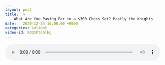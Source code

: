 ```yaml
---
layout: post
title:  >
    What Are You Paying For in a $300 Chess Set? Mostly the Knights
date:   2020-12-25 16:00:00 +0000
categories: solidot
video-id: XO31Ptoblhg
---
```


<audio src="/assets/fb680beec491355ecfb8a016d124f8ce.mp3" style="width: 100%;" controls></audio>

